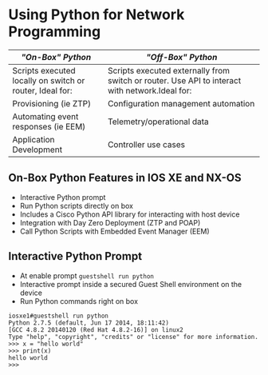 # Using Python for Network Programming


|*"On-Box" Python* |*"Off-Box" Python* |
|------------ | -------------|
|Scripts executed locally on switch or router, Ideal for: |Scripts executed externally from switch or router. Use API to interact with network.Ideal for:|
|Provisioning (ie ZTP)|Configuration management automation|
|Automating event responses (ie EEM)|Telemetry/operational data|
|Application Development|Controller use cases|

## On-Box Python Features in IOS XE and NX-OS
- Interactive Python prompt
- Run Python scripts directly on box
- Includes a Cisco Python API library for interacting with host device
- Integration with Day Zero Deployment (ZTP and POAP)
- Call Python Scripts with Embedded Event Manager (EEM)

## Interactive Python Prompt

- At enable prompt `guestshell run python`
- Interactive prompt inside a secured Guest Shell environment on the device
- Run Python commands right on box

```
iosxe1#guestshell run python
Python 2.7.5 (default, Jun 17 2014, 18:11:42)
[GCC 4.8.2 20140120 (Red Hat 4.8.2-16)] on linux2
Type "help", "copyright", "credits" or "license" for more information.
>>> x = "hello world"
>>> print(x)
hello world
>>>
```
